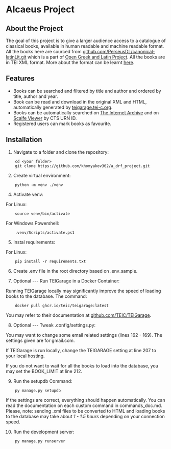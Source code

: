 # Alcaeus Project

## About the Project
    
The goal of this project is to give a larger audience access to a catalogue of classical books, 
available in human readable and machine readable format. 
All the books here are sourced from 
[github.com/PerseusDL/canonical-latinLit.git](https://github.com/PerseusDL/canonical-latinLit.git)
which is a part of [Open Greek and Latin Project](https://www.opengreekandlatin.org/).
All the books are in TEI XML format. More about the format can be learnt
[here](https://tei-c.org/release/doc/tei-p5-doc/en/html/index.html).

## Features

- Books can be searched and filtered by title and author and ordered by title, author and year.
- Book can be read and download in the original XML and HTML, automatically generated by [teigarage.tei-c.org](https://teigarage.tei-c.org/).
- Books can be automatically searched on [The Internet Archive](https://archive.org/) and on [Scaife Viewer](https://scaife.perseus.org/) by CTS URN ID.
- Registered users can mark books as favourite.

## Installation

1. Navigate to a folder and clone the repository:

```shell
    cd <your folder>
    git clone https://github.com/khomyakov362/a_drf_project.git
```
2. Create virtual environment:

```shell
    python -m venv ./venv
```

4. Activate venv:

For Linux:
```shell
    source venv/bin/activate
```

For Windows Powershell:
```shell
    .venv/Scripts/activate.ps1
```

5. Instal requirements:

For Linux:
```shell
    pip install -r requirements.txt
```

6. Create .env file in the root directory based on .env_sample.

7. Optional --- Run TEIGarage in a Docker Container:

Running TEIGarage locally may significantly improve the speed of loading books to the database.
The command:
```shell
    docker pull ghcr.io/teic/teigarage:latest
```
You may refer to their documentation at [github.com/TEIC/TEIGarage](https://github.com/TEIC/TEIGarage/).

8. Optional --- Tweak .config/settings.py:

You may want to change some email related settings (lines 162 - 169). The settings given are for gmail.com.

If TEIGarage is run locally, change the TEIGARAGE setting at line 207 to your local hosting.

If you do not want to wait for all the books to load into the database, you may set the BOOK_LIMIT at line 212. 

9. Run the setupdb Command:

```shell
    py manage.py setupdb
```

If the settings are correct, everything should happen automatically.
You can read the documentation on each custom command in commands_doc.md.
Please, note: sending .xml files to be converted to HTML and loading books to the database 
may take about *1 - 1.5 hours* depending on your connection speed.

10. Run the development server:

```shell
    py manage.py runserver
```
